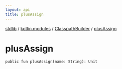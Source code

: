 ```yaml
---
layout: api
title: plusAssign
---
```

[stdlib](../../index.md) / [kotlin.modules](../index.md) / [ClasspathBuilder](index.md) / [plusAssign](plusAssign.md)

# plusAssign

```
public fun plusAssign(name: String): Unit
```

